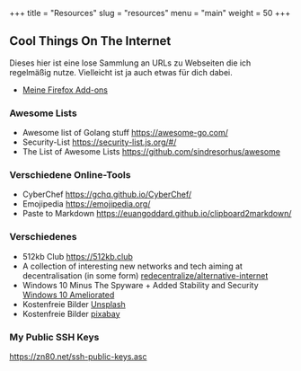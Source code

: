 +++
title = "Resources"
slug = "resources"
menu = "main"
weight = 50
+++

## Cool Things On The Internet

Dieses hier ist eine lose Sammlung an URLs zu Webseiten die ich regelmäßig nutze. Vielleicht ist ja auch etwas für dich dabei.

- [Meine Firefox Add-ons](/meine-firefox-add-ons)

### Awesome Lists

- Awesome list of Golang stuff <https://awesome-go.com/>
- Security-List <https://security-list.js.org/#/>
- The List of Awesome Lists <https://github.com/sindresorhus/awesome>


### Verschiedene Online-Tools

- CyberChef <https://gchq.github.io/CyberChef/>
- Emojipedia <https://emojipedia.org/>
- Paste to Markdown <https://euangoddard.github.io/clipboard2markdown/>

### Verschiedenes

- 512kb Club <https://512kb.club>
- A collection of interesting new networks and tech aiming at decentralisation (in some form) [redecentralize/alternative-internet](https://github.com/redecentralize/alternative-internet)
- Windows 10 Minus The Spyware + Added Stability and Security [Windows 10 Ameliorated](https://ameliorated.info/)
- Kostenfreie Bilder [Unsplash](https://unsplash.com/)
- Kostenfreie Bilder [pixabay](https://pixabay.com/de)

### My Public SSH Keys

<https://zn80.net/ssh-public-keys.asc>
